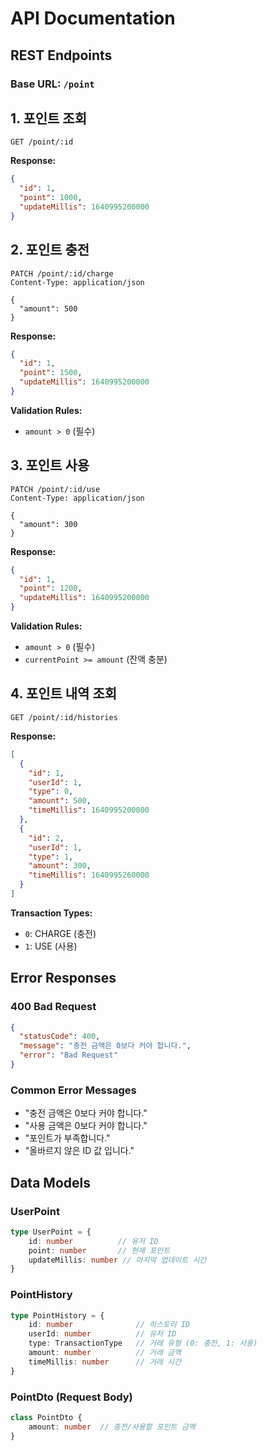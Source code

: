 # API Documentation

## REST Endpoints

### Base URL: `/point`

## 1. 포인트 조회
```http
GET /point/:id
```

**Response:**
```json
{
  "id": 1,
  "point": 1000,
  "updateMillis": 1640995200000
}
```

## 2. 포인트 충전
```http
PATCH /point/:id/charge
Content-Type: application/json

{
  "amount": 500
}
```

**Response:**
```json
{
  "id": 1,
  "point": 1500,
  "updateMillis": 1640995200000
}
```

**Validation Rules:**
- `amount > 0` (필수)

## 3. 포인트 사용
```http
PATCH /point/:id/use
Content-Type: application/json

{
  "amount": 300
}
```

**Response:**
```json
{
  "id": 1,
  "point": 1200,
  "updateMillis": 1640995200000
}
```

**Validation Rules:**
- `amount > 0` (필수)
- `currentPoint >= amount` (잔액 충분)

## 4. 포인트 내역 조회
```http
GET /point/:id/histories
```

**Response:**
```json
[
  {
    "id": 1,
    "userId": 1,
    "type": 0,
    "amount": 500,
    "timeMillis": 1640995200000
  },
  {
    "id": 2,
    "userId": 1,
    "type": 1,
    "amount": 300,
    "timeMillis": 1640995260000
  }
]
```

**Transaction Types:**
- `0`: CHARGE (충전)
- `1`: USE (사용)

## Error Responses

### 400 Bad Request
```json
{
  "statusCode": 400,
  "message": "충전 금액은 0보다 커야 합니다.",
  "error": "Bad Request"
}
```

### Common Error Messages
- "충전 금액은 0보다 커야 합니다."
- "사용 금액은 0보다 커야 합니다."
- "포인트가 부족합니다."
- "올바르지 않은 ID 값 입니다."

## Data Models

### UserPoint
```typescript
type UserPoint = {
    id: number          // 유저 ID
    point: number       // 현재 포인트
    updateMillis: number // 마지막 업데이트 시간
}
```

### PointHistory
```typescript
type PointHistory = {
    id: number              // 히스토리 ID
    userId: number          // 유저 ID
    type: TransactionType   // 거래 유형 (0: 충전, 1: 사용)
    amount: number          // 거래 금액
    timeMillis: number      // 거래 시간
}
```

### PointDto (Request Body)
```typescript
class PointDto {
    amount: number  // 충전/사용할 포인트 금액
}
```